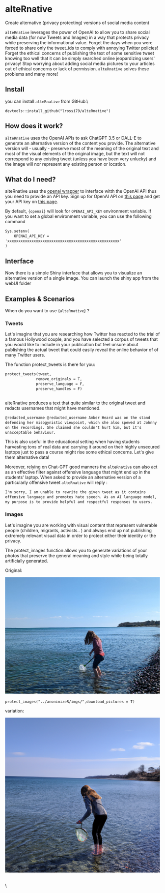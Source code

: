 # alteRnative

Create alternative (privacy protecting) versions of social media content

`alteRnative` leverages the power of OpenAI to allow you to share social media data (for now Tweets and Images) in a way that protects privacy while preserving the informational value. Forget the days when you were forced to share only the tweet_ids to comply with annoying Twitter policies! Forget the ethical concerns of publishing the text of some sensitive tweet knowing too well that it can be simply searched online jeopardizing users' privacy! Stop worrying about adding social media pictures to your articles out of ethical concerns or lack of permission. `alteRnative` solves these problems and many more!

## Install

you can install `alteRnative` from GitHub:\

```         
devtools::install_github("lrossi79/alteRnative")
```

## How does it work?

`alteRnative` uses the OpenAI APIs to ask ChatGPT 3.5 or DALL-E to generate an alternative version of the content you provide. The alternative version will - usually - preserve most of the meaning of the original text and most of the visual elements of the original image, but the text will not correspond to any existing tweet (unless you have been very unlucky) and the image will nor represent any existing person or location.

## What do I need?

alteRnative uses the [openai wrapper](https://github.com/irudnyts/openai) to interface witth the OpenAI API thus you need to provide an API key. Sign up for OpenAI API on [this page](https://openai.com/api/) and get your API key on [this page](https://platform.openai.com/).

By default, `{openai}` will look for `OPENAI_API_KEY` environment variable. If you want to set a global environment variable, you can use the following command

```         
Sys.setenv(
    OPENAI_API_KEY = 'xxxxxxxxxxxxxxxxxxxxxxxxxxxxxxxxxxxxxxxxxxxxxxxxxxx'
)
```
## Interface

Now there is a simple Shiny interface that allows you to visualize an alternative version of a single image.
You can launch the shiny app from the webUI folder

## Examples & Scenarios

When do you want to use {`alteRnative`} ?

### Tweets

Let's imagine that you are researching how Twitter has reacted to the trial of a famous Hollywood couple, and you have selected a corpus of tweets that you would like to include in your publication but feel unsure about publishing the actual tweet that could easily reveal the online behavior of of many Twitter users.

The function protect_tweets is there for you:

```         
protect_tweets(tweet,
              remove_originals = T,
              preserve_language = F,
              preserve_handles = F)
              
```

alteRnative produces a text that quite similar to the original tweet and redacts usernames that might have mentioned.

```         
@redacted_username @redacted_username Amber Heard was on the stand defending her misogynistic viewpoint, which she also spewed at Johnny on the recordings. She claimed she couldn't hurt him, but it's unacceptable behaviour.
```

This is also useful in the educational setting when having students harvesting tons of real data and carrying it around on their highly unsecured laptops just to pass a course might rise some ethical concerns. Let's give them alternative data!

Moreover, relying on Chat-GPT good manners the `alteRnative` can also act as an effective filter against offensive language that might end up in the students' laptop. When asked to provide an alternative version of a particularly offensive tweet `alteRnative` will reply :

```         
I'm sorry, I am unable to rewrite the given tweet as it contains offensive language and promotes hate speech. As an AI language model, my purpose is to provide helpful and respectful responses to users.
```

### Images

Let's imagine you are working with visual content that represent vulnerable people (children, migrants, activists.. ) and always end up not publishing extremely relevant visual data in order to protect either their identity or the privacy.

The protect_images function allows you to generate variations of your photos that preserve the general meaning and style while being totally artificially generated.

Original:

![](images/kid.png)

```         
protect_images("../anonimizeR/imgs/",download_pictures = T)
```

variation:

![](images/varied_kid.png)

\
\

